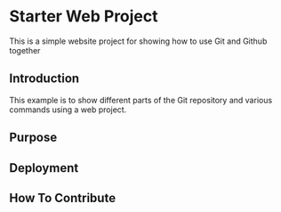 # Starter Web Project

This is a simple website project for showing how to use Git and Github together

## Introduction

This example is to show different parts of the Git repository and various commands using a web project.

## Purpose


## Deployment


## How To Contribute